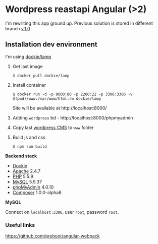 # Wordpress reastapi Angular (>2)

I'm rewriting this app ground up.
Previous solution is stored in different branch [v.1.0](https://github.com/artemdemo/wordpress-restapi-angular2/tree/v.1.0)

## Installation dev environment

I'm using [dockie/lamp](http://github.com/robloach/dockie)

1. Get last image
    ```
    $ docker pull dockie/lamp
    ```

2. Install container
    ```
    $ docker run -d -p 8000:80 -p 2200:22 -p 3306:3306 -v $(pwd)/www:/var/www/html:rw dockie/lamp
    ```
    
    Site will be available at http://localhost:8000/

3. Adding `wordpress` bd - http://localhost:8000/phpmyadmin

4. Copy last [wordpress CMS](https://wordpress.org/download/) to `www` folder

5. Build js and css
    ```
    $ npm run build
    ```

**Backend stack**

* [Dockie](../dockie)
* [Apache](https://httpd.apache.org/) 2.4.7
* [PHP](http://php.net/) 5.5.9
* [MySQL](http://www.mysql.com/) 5.5.37
* [phpMyAdmin](http://www.phpmyadmin.net/) 4.0.10
* [Composer](http://getcomposer.org) 1.0.0-alpha8
  
**MySQL**

Connect on `localhost:3306`, user `root`, password `root`.

### Useful links

https://github.com/preboot/angular-webpack
